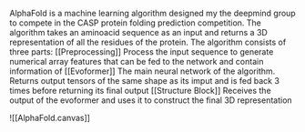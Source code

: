 AlphaFold is a machine learning algorithm designed my the deepmind group to compete in the CASP protein folding prediction competition.
The algorithm takes an aminoacid sequence as an input and returns a 3D representation of all the residues of the protein.
The algorithm consists of three parts:
	[[Preprocessing]]
		Process the input sequence to generate numerical array features 
		that can be fed to the network and contain information of 
	[[Evoformer]]
		The main neural network of the algorithm. Returns output tensors of the same shape as its imput and is fed back 3 times before returning its final output
	[[Structure Block]]
		Receives the output of the evoformer and uses it to construct the final 3D representation

![[AlphaFold.canvas]]

